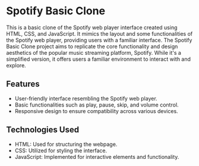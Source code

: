 # Spotify Basic Clone

This is a basic clone of the Spotify web player interface created using HTML, CSS, and JavaScript.
It mimics the layout and some functionalities of the Spotify web player, providing users with a familiar interface.
The Spotify Basic Clone project aims to replicate the core functionality and design aesthetics of the popular music streaming platform, Spotify.
While it's a simplified version, it offers users a familiar environment to interact with and explore.


## Features

- User-friendly interface resembling the Spotify web player.
- Basic functionalities such as play, pause, skip, and volume control.
- Responsive design to ensure compatibility across various devices.

## Technologies Used

- HTML: Used for structuring the webpage.
- CSS: Utilized for styling the interface.
- JavaScript: Implemented for interactive elements and functionality.

